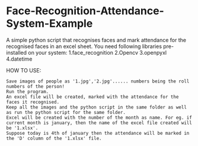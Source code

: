 # Face-Recognition-Attendance-System-Example

A simple python script that recognises faces and mark attendance for the recognised faces in an excel sheet. You need following libraries pre-installed on your system: 1.face_recognition 2.Opencv 3.openpyxl 4.datetime

HOW TO USE:

    Save images of people as '1.jpg','2.jpg'...... numbers being the roll numbers of the person!
    Run the program.
    An excel file will be created, marked with the attendance for the faces it recognised.
    Keep all the images and the python script in the same folder as well as run the python script for the same folder.
    Excel will be created with the number of the month as name. For eg. if current month is january, then the name of the excel file created will be '1.xlsx'.
    Suppose today is 4th of january then the attendance will be marked in the 'D' column of the '1.xlsx' file.
